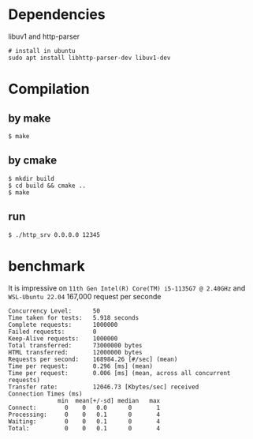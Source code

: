 # Dependencies
libuv1 and http-parser

``` shell
# install in ubuntu
sudo apt install libhttp-parser-dev libuv1-dev
```

# Compilation
## by make 
``` shell
$ make
```

## by cmake 
``` shell
$ mkdir build 
$ cd build && cmake ..
$ make
```

## run
```
$ ./http_srv 0.0.0.0 12345
```

# benchmark
It is impressive on `11th Gen Intel(R) Core(TM) i5-1135G7 @ 2.40GHz` and `WSL-Ubuntu 22.04` 
167,000 request per seconde

```
Concurrency Level:      50
Time taken for tests:   5.918 seconds
Complete requests:      1000000
Failed requests:        0
Keep-Alive requests:    1000000
Total transferred:      73000000 bytes
HTML transferred:       12000000 bytes
Requests per second:    168984.26 [#/sec] (mean)
Time per request:       0.296 [ms] (mean)
Time per request:       0.006 [ms] (mean, across all concurrent requests)
Transfer rate:          12046.73 [Kbytes/sec] received
Connection Times (ms)
              min  mean[+/-sd] median   max
Connect:        0    0   0.0      0       1
Processing:     0    0   0.1      0       4
Waiting:        0    0   0.1      0       4
Total:          0    0   0.1      0       4
```


